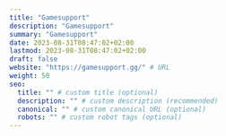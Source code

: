 ```yaml
---
title: "Gamesupport"
description: "Gamesupport"
summary: "Gamesupport"
date: 2023-08-31T08:47:02+02:00
lastmod: 2023-08-31T08:47:02+02:00
draft: false
website: "https://gamesupport.gg/" # URL
weight: 50
seo:
  title: "" # custom title (optional)
  description: "" # custom description (recommended)
  canonical: "" # custom canonical URL (optional)
  robots: "" # custom robot tags (optional)
---
```

